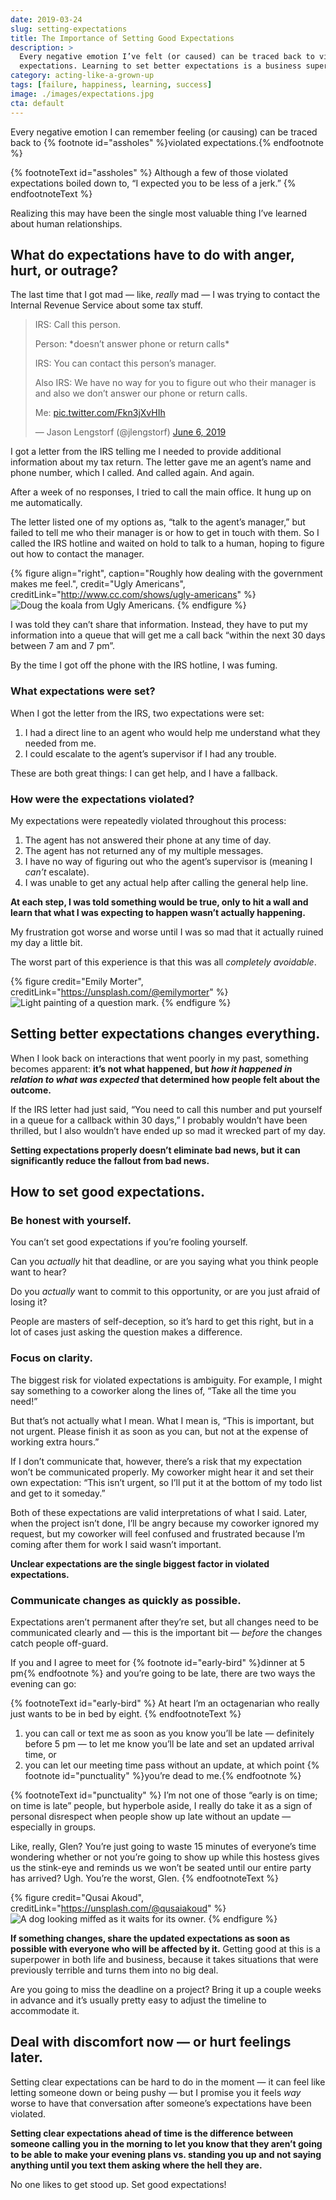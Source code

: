 ```yaml
---
date: 2019-03-24
slug: setting-expectations
title: The Importance of Setting Good Expectations
description: >
  Every negative emotion I’ve felt (or caused) can be traced back to violated 
  expectations. Learning to set better expectations is a business superpower.
category: acting-like-a-grown-up
tags: [failure, happiness, learning, success]
image: ./images/expectations.jpg
cta: default
---
```


Every negative emotion I can remember feeling (or causing) can be traced back to {% footnote id="assholes" %}violated expectations.{% endfootnote %}

{% footnoteText id="assholes" %}
  Although a few of those violated expectations boiled down to, “I expected you to be less of a jerk.”
{% endfootnoteText %}

Realizing this may have been the single most valuable thing I’ve learned about human relationships.

## What do expectations have to do with anger, hurt, or outrage?

The last time that I got mad — like, _really_ mad — I was trying to contact the Internal Revenue Service about some tax stuff.

<blockquote class="twitter-tweet">
IRS: Call this person.

Person: \*doesn’t answer phone or return calls\*

IRS: You can contact this person’s manager.

Also IRS: We have no way for you to figure out who their manager is and also we don’t answer our phone or return calls.

Me: [pic.twitter.com/Fkn3jXvHIh](https://t.co/Fkn3jXvHIh)

&mdash; Jason Lengstorf (@jlengstorf) [June 6, 2019](https://twitter.com/jlengstorf/status/1136738830864666624?ref_src=twsrc%5Etfw)
</blockquote><script async src="https://platform.twitter.com/widgets.js" charset="utf-8"></script>

I got a letter from the IRS telling me I needed to provide additional information about my tax return. The letter gave me an agent’s name and phone number, which I called. And called again. And again.

After a week of no responses, I tried to call the main office. It hung up on me automatically.

The letter listed one of my options as, “talk to the agent’s manager,” but failed to tell me who their manager is or how to get in touch with them. So I called the IRS hotline and waited on hold to talk to a human, hoping to figure out how to contact the manager.

{% figure
  align="right",
  caption="Roughly how dealing with the government makes me feel.",
  credit="Ugly Americans",
  creditLink="http://www.cc.com/shows/ugly-americans"
%}
  ![Doug the koala from Ugly Americans.](https://res.cloudinary.com/jlengstorf/image/upload/q_auto,f_auto/v1640756516/jason.af/koala.gif)
{% endfigure %}

I was told they can’t share that information. Instead, they have to put my information into a queue that will get me a call back “within the next 30 days between 7 am and 7 pm”.

By the time I got off the phone with the IRS hotline, I was fuming.

### What expectations were set?

When I got the letter from the IRS, two expectations were set:

1. I had a direct line to an agent who would help me understand what they needed from me.
2. I could escalate to the agent’s supervisor if I had any trouble.

These are both great things: I can get help, and I have a fallback.

### How were the expectations violated?

My expectations were repeatedly violated throughout this process:

1. The agent has not answered their phone at any time of day.
2. The agent has not returned any of my multiple messages.
3. I have no way of figuring out who the agent’s supervisor is (meaning I _can’t_ escalate).
4. I was unable to get any actual help after calling the general help line.

**At each step, I was told something would be true, only to hit a wall and learn that what I was expecting to happen wasn’t actually happening.**

My frustration got worse and worse until I was so mad that it actually ruined my day a little bit.

The worst part of this experience is that this was all _completely avoidable_.

{% figure
  credit="Emily Morter",
  creditLink="https://unsplash.com/@emilymorter"
%}
  ![Light painting of a question mark.](./images/expectations.jpg)
{% endfigure %}

## Setting better expectations changes everything.

When I look back on interactions that went poorly in my past, something becomes apparent: **it’s not what happened, but _how it happened in relation to what was expected_ that determined how people felt about the outcome.**

If the IRS letter had just said, “You need to call this number and put yourself in a queue for a callback within 30 days,” I probably wouldn’t have been thrilled, but I also wouldn’t have ended up so mad it wrecked part of my day.

**Setting expectations properly doesn’t eliminate bad news, but it can significantly reduce the fallout from bad news.**

## How to set good expectations.

### Be honest with yourself.

You can’t set good expectations if you’re fooling yourself.

Can you _actually_ hit that deadline, or are you saying what you think people want to hear?

Do you _actually_ want to commit to this opportunity, or are you just afraid of losing it?

People are masters of self-deception, so it’s hard to get this right, but in a lot of cases just asking the question makes a difference.

### Focus on clarity.

The biggest risk for violated expectations is ambiguity. For example, I might say something to a coworker along the lines of, “Take all the time you need!”

But that’s not actually what I mean. What I mean is, “This is important, but not urgent. Please finish it as soon as you can, but not at the expense of working extra hours.”

If I don’t communicate that, however, there’s a risk that my expectation won’t be communicated properly. My coworker might hear it and set their own expectation: “This isn’t urgent, so I’ll put it at the bottom of my todo list and get to it someday.”

Both of these expectations are valid interpretations of what I said. Later, when the project isn’t done, I’ll be angry because my coworker ignored my request, but my coworker will feel confused and frustrated because I’m coming after them for work I said wasn’t important.

**Unclear expectations are the single biggest factor in violated expectations.**

### Communicate changes as quickly as possible.

Expectations aren’t permanent after they’re set, but all changes need to be communicated clearly and — this is the important bit — *before* the changes catch people off-guard.

If you and I agree to meet for {% footnote id="early-bird" %}dinner at 5 pm{% endfootnote %} and you’re going to be late, there are two ways the evening can go:

{% footnoteText id="early-bird" %}
  At heart I’m an octagenarian who really just wants to be in bed by eight.
{% endfootnoteText %}

1. you can call or text me as soon as you know you’ll be late — definitely before 5 pm — to let me know you’ll be late and set an updated arrival time, or
2. you can let our meeting time pass without an update, at which point {% footnote id="punctuality" %}you’re dead to me.{% endfootnote %}

{% footnoteText id="punctuality" %}
  I’m not one of those “early is on time; on time is late” people, but hyperbole aside, I really do take it as a sign of personal disrespect when people show up late without an update — especially in groups.

  Like, really, Glen? You’re just going to waste 15 minutes of everyone’s time wondering whether or not you’re going to show up while this hostess gives us the stink-eye and reminds us we won’t be seated until our entire party has arrived? Ugh. You’re the worst, Glen.
{% endfootnoteText %}

{% figure
  credit="Qusai Akoud",
  creditLink="https://unsplash.com/@qusaiakoud"
%}
  ![A dog looking miffed as it waits for its owner.](./images/dog-waiting.jpg)
{% endfigure %}

**If something changes, share the updated expectations as soon as possible with everyone who will be affected by it.** Getting good at this is a superpower in both life and business, because it takes situations that were previously terrible and turns them into no big deal.

Are you going to miss the deadline on a project? Bring it up a couple weeks in advance and it’s usually pretty easy to adjust the timeline to accommodate it.

## Deal with discomfort now — or hurt feelings later.

Setting clear expectations can be hard to do in the moment — it can feel like letting someone down or being pushy — but I promise you it feels _way_ worse to have that conversation after someone’s expectations have been violated.

**Setting clear expectations ahead of time is the difference between someone calling you in the morning to let you know that they aren’t going to be able to make your evening plans vs. standing you up and not saying anything until you text them asking where the hell they are.**

No one likes to get stood up. Set good expectations!
